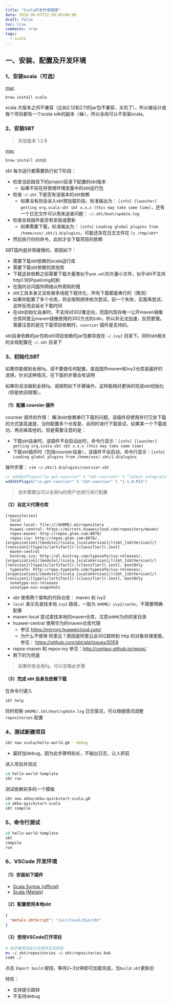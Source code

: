 ```yaml
---
title: "Scala开发环境搭建"
date: 2019-06-07T22:59:45+08:00
draft: false
toc: true
comments: true
tags:
  - scala
---
```


## 一、安装、配置及开发环境

### 1、安装scala（可选）

[mac](https://www.scala-lang.org/download/)

```bash
brew install scala
```

scala 大版本之间不兼容（比如2.12和2.11的jar包不兼容，太坑了），所以被设计成每个项目都有一个scala sdk的副本（😂），所以全局可以不安装scala。

### 2、安装SBT

> 实验版本 1.2.8

[mac](https://www.scala-sbt.org/download.html)

```bash
brew install sbt@1
```

sbt 每次运行都需要执行如下阶段：

* 检查当前路径下的project目录下配置的sbt版本
  * 如果不存在将使用环境变量中的sbt运行包
* 检查 `~/.sbt` 下是否有该版本的sbt依赖
  * 如果没有则会进入sbt预加载阶段，标准输出为： `[info] [launcher] getting org.scala-sbt sbt x.x.x (this may take some time)`，还有一个日志文件可以用来追查问题： `~/.sbt/boot/update.log`
* 检查全局插件是否有安装或更新
  * 如果需要下载，标准输出为： `[info] Loading global plugins from /home/xxx/.sbt/1.0/plugins`，可能还存在日志文件在 `ls /tmp/sbt*`
* 然后执行你的命令，此刻才会下载项目的依赖

SBT国内是非常缓慢的，原因如下：

* 需要下载sbt依赖的scala运行库
* 需要下载sbt依赖的其他库
* 下载这些依赖之前需要下载大量类似于`pom.xml`的大量小文件，似乎sbt不支持http1.1的Pipelining机制
* 在国内访问国外网络众所周知的慢
* sbt工具本身又没有做多线程下载优化，所有下载都是串行的（猜测）
* 如果你配置了多个仓库，将会按照顺序依次尝试，前一个失败，后面再尝试，这样反而会延长下载时间
* 在sbt初始化自身时，不支持对302重定向，而国内现存唯一公开maven镜像仓库阿里云maven镜像使用的302方式的cdn，所以并无法加速，反而更慢。需要注意的是在下载项目依赖时，`coursier` 插件是支持的。

sbt自身依赖的jar包和sbt项目依赖的jar包都存放在 `~/.ivy2` 目录下。同时sbt相关的全局配置在 `~/.sbt` 目录下

### 3、初始化SBT

如果你能做到全局fq，请不要做任何配置，直连国外maven和ivy2仓库是最好的选择，针对这种情况，在下面的步骤会有说明

如果你没法做到全局fq，请按照如下步骤操作，这样能相对更快的完成sbt初始化（但是依旧很慢）。

#### （1）配置 coursier 插件

coursier 插件的作用： 解决sbt依赖串行下载的问题。该插件将使用并行冗余下载的方式提高速度，当你配置多个仓库是，会同时进行下载尝试，如果某一个下载成功，再杀掉其他的。但是需要注意的是：

* 下载sbt自身时，该插件不会启动此时，命令行显示：`[info] [launcher] getting org.scala-sbt sbt x.x.x (this may take some time)`
* 下载sbt插件时（包括coursier自身），该插件不会启动，命令行显示：`[info] Loading global plugins from /home/xxx/.sbt/1.0/plugins`

操作步骤： `vim ~/.sbt/1.0/plugins/coursier.sbt`

```scala
// addSbtPlugin("io.get-coursier" % "sbt-coursier" % "latest.integration") // 可能出问题
addSbtPlugin("io.get-coursier" % "sbt-coursier" % "1.1.0-M14")
```

> 该步骤建议可以全局fq的用户也进行进行配置

#### （2）自定义代理仓库

```
[repositories]
  local
  maven-local: file:///$HOME/.m2/repository
  huawei-central: https://mirrors.huaweicloud.com/repository/maven/
  repox-maven: http://repox.gtan.com:8078/
  repox-ivy: http://repox.gtan.com:8078/, [organization]/[module]/(scala_[scalaVersion]/)(sbt_[sbtVersion]/)[revision]/[type]s/[artifact](-[classifier]).[ext]
  maven-central
  bintray-ivy: http://dl.bintray.com/typesafe/ivy-releases/, [organization]/[module]/(scala_[scalaVersion]/)(sbt_[sbtVersion]/)[revision]/[type]s/[artifact](-[classifier]).[ext], bootOnly
  typesafe: http://repo.typesafe.com/typesafe/ivy-releases/, [organization]/[module]/(scala_[scalaVersion]/)(sbt_[sbtVersion]/)[revision]/[type]s/[artifact](-[classifier]).[ext], bootOnly
  sonatype-oss-releases
  sonatype-oss-snapshots
```

* sbt 使用两个架构的代码仓库： maven 和 ivy2
* `local` 表示先查找本地 `ivy2` 路径，一般为 `$HOME/.ivy2/cache`，不需要明确配置
* maven-local 尝试查找本地的maven仓库，注意`$HOME`为你的家目录
* huawei-central 使用华为的maven仓库代理
  * 参见 https://mirrors.huaweicloud.com/
  * 为什么不使用 阿里云？原因是阿里云会302跳转到 http 的对象存储里面，参见： https://github.com/sbt/sbt/issues/5059
* repox-maven 和 repox-ivy 参见：http://centaur.github.io/repox/
* 剩下的为兜底

> 如果你有全局fq，可以忽略此步骤

#### （3）完成 sbt 自身及依赖下载

在命令行键入

```bash
sbt help
```

同时观察 `$HOME/.sbt/boot/update.log` 日志情况，可以根据情况调整 `repositories` 配置

### 4、测试新建项目

```bash
sbt new scala/hello-world.g8 --debug
```

* 最好加debug，因为此步骤特别长，不输出日志，让人抓狂

进入项目并测试

```bash
cd hello-world-template
sbt run
```

测试依赖较多的一个模板

```bash
sbt new akka/akka-quickstart-scala.g8
cd akka-quickstart-scala
sbt compile
```

### 5、命令行测试

```bash
cd hello-world-template
sbt
compile
run
```

### 6、VSCode 开发环境

#### （1）安装如下插件

* [Scala Syntax (official)](https://marketplace.visualstudio.com/items?itemName=scala-lang.scala)
* [Scala (Metals)](https://marketplace.visualstudio.com/items?itemName=scalameta.metals)

#### （2）配置使用本地sbt

```json
{
  "metals.sbtScript": "/usr/local/bin/sbt"
}
```

#### （3）使用VSCode打开项目

```bash
# 似乎使用自定义仓库将无法完成
mv ~/.sbt/repositories ~/.sbt/repositories.bak
code ./
```

点击 `Import build` 按钮，等待2~3分钟即可加载完成，当`build.sbt`更新后

特性：

* 支持提示跳转
* 不支持debug
